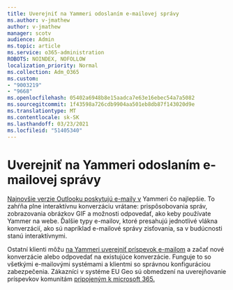 ```yaml
---
title: Uverejniť na Yammeri odoslaním e-mailovej správy
ms.author: v-jmathew
author: v-jmathew
manager: scotv
audience: Admin
ms.topic: article
ms.service: o365-administration
ROBOTS: NOINDEX, NOFOLLOW
localization_priority: Normal
ms.collection: Adm_O365
ms.custom:
- "9003219"
- "9668"
ms.openlocfilehash: 05402a6948b8e15aadca7e63e16ebec54a7a5082
ms.sourcegitcommit: 1f43598a726cdb9904aa501eb8db87f143020d9e
ms.translationtype: MT
ms.contentlocale: sk-SK
ms.lasthandoff: 03/23/2021
ms.locfileid: "51405340"
---
```

# <a name="post-to-yammer-by-sending-an-email-message"></a>Uverejniť na Yammeri odoslaním e-mailovej správy

[Najnovšie verzie Outlooku poskytujú e-maily v](https://support.microsoft.com/office/work-with-yammer-from-outlook-fd695485-225b-410f-b24a-17f971b46b25) Yammeri čo najlepšie. To zahŕňa plne interaktívnu konverzáciu vrátane: prispôsobovania správ, zobrazovania obrázkov GIF a možnosti odpovedať, ako keby používate Yammer na webe. Ďalšie typy e-mailov, ktoré presahujú jednotlivé vlákna konverzácií, ako sú napríklad e-mailové správy zisťovania, sa v budúcnosti stanú interaktívnymi.

Ostatní klienti môžu [na Yammeri uverejniť príspevok e-mailom](https://support.microsoft.com/office/new-yammer-post-to-yammer-by-sending-an-email-message-830e6825-56f6-4169-a6b9-1b3ca0cdad4d) a začať nové konverzácie alebo odpovedať na existujúce konverzácie. Funguje to so všetkými e-mailovými systémami a klientmi so správnou konfiguráciou zabezpečenia. Zákazníci v systéme EU Geo sú obmedzení na uverejňovanie príspevkov komunitám [pripojeným k microsoft 365.](https://docs.microsoft.com/yammer/manage-yammer-groups/yammer-and-office-365-groups)
